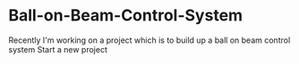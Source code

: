 # Ball-on-Beam-Control-System

Recently I'm working on a project which is to build up a ball on beam control system
Start a new project
